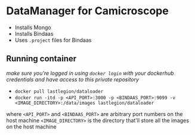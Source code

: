 # DataManager for Camicroscope

* Installs Mongo
* Installs Bindaas
* Uses `.project` files for Bindaas


## Running container
_make sure you're logged in using `docker login` with your dockerhub credentials and have access to this *private* repository_

* `docker pull lastlegion/dataloader`
* `docker run -itd -p <API_PORT>:3000 -p <BINDAAS_PORT>:9099 -v <IMAGE_DIRECTORY>:/data/images lastlegion/dataloader`

where 
    `<API_PORT>` and `<BINDAAS_PORT>` are arbitrary port numbers on the host machine
    `<IMAGE_DIRECTORY>` is the directory that'll store all the images on the host machine


